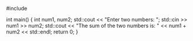 #include <iostream>

int main() {
  int num1, num2;
  std::cout << "Enter two numbers: ";
  std::cin >> num1 >> num2;
  std::cout << "The sum of the two numbers is: " << num1 + num2 << std::endl;
  return 0;
}
